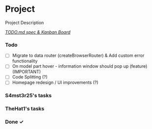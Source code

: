 # Project

Project Description

<em>[TODO.md spec & Kanban Board](https://bit.ly/3fCwKfM)</em>

### Todo

- [ ] Migrate to data router (createBrowserRouter) & Add custom error functionality  
- [ ] On model part hover - information  window should pop up (feature) (IMPORTANT)  
- [ ] Code Splitting (?)  
- [ ] Homepage redesign / UI improvements (?)  

### S4mst3r25's tasks


### TheHat1's tasks


### Done ✓


